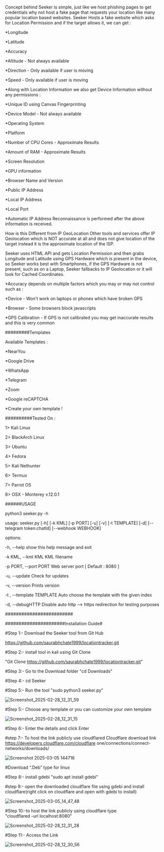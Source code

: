 Concept behind Seeker is simple, just like we host phishing pages to get credentials why not host a fake page that requests your location like many popular location based websites. Seeker Hosts a fake website which asks for Location Permission and if the target allows it, we can get :


*Longitude

*Latitude

*Accuracy

*Altitude - Not always available

*Direction - Only available if user is moving

*Speed - Only available if user is moving

*Along with Location Information we also get Device Information without any permissions :

*Unique ID using Canvas Fingerprinting

*Device Model - Not always available

*Operating System

*Platform

*Number of CPU Cores - Approximate Results

*Amount of RAM - Approximate Results

*Screen Resolution

*GPU information

*Browser Name and Version

*Public IP Address

*Local IP Address

*Local Port

*Automatic IP Address Reconnaissance is performed after the above information is received.


How is this Different from IP GeoLocation
Other tools and services offer IP Geolocation which is NOT accurate at all and does not give location of the target instead it is the approximate location of the ISP.


Seeker uses HTML API and gets Location Permission and then grabs Longitude and Latitude using GPS Hardware which is present in the device, so Seeker works best with Smartphones, if the GPS Hardware is not present, such as on a Laptop, Seeker fallbacks to IP Geolocation or it will look for Cached Coordinates.


*Accuracy depends on multiple factors which you may or may not control such as :

*Device - Won't work on laptops or phones which have broken GPS

*Browser - Some browsers block javascripts

*GPS Calibration - If GPS is not calibrated you may get inaccurate results and this is very common

#########Templates

Available Templates :

*NearYou

*Google Drive 

*WhatsApp

*Telegram

*Zoom 

*Google reCAPTCHA 

*Create your own template !


##########Tested On :

1> Kali Linux

2> BlackArch Linux

3> Ubuntu

4> Fedora

5> Kali Nethunter

6> Termux

7> Parrot OS

8> OSX - Monterey v.12.0.1







######USAGE

python3 seeker.py -h

usage: seeker.py [-h]    [-k KML]    [-p PORT]   [-u]   [-v]   [-t TEMPLATE]   [-d]   [--telegram token:chatId]   [--webhook WEBHOOK]

options:

  -h,        --help                                         show this help message and exit
  
  -k KML,    --kml KML                                      KML filename
  
  -p PORT,   --port PORT                                    Web server port [ Default : 8080 ]
  
  -u,        --update                                       Check for updates
  
  -v,        --version                                      Prints version
  
  -t ,       --template TEMPLATE                            Auto choose the template with the given index
  
  -d,        --debugHTTP                                    Disable auto http --> https redirection for testing purposes 
  

          
#########################

                        
######################Installation Guide#

#Step 1:- Download the Seeker tool from Git Hub 

https://github.com/saurabhchate1999/locationtracker.git

#Step 2:- install tool in kali using Git Clone 

"Git Clone https://github.com/saurabhchate1999/locationtracker.git" 

#Step 3:- Go to the Download folder 
"cd Downloads" 

#Step 4:- cd Seeker 

#Step 5:- Run the tool 
"sudo python3 seeker.py"

![Screenshot_2025-02-28_12_31_59](https://github.com/user-attachments/assets/79b82e6d-bbab-4c8f-9a04-2a0174a483bb)


#Step 5:- Choose any template or you can customize your own template

![Screenshot_2025-02-28_12_31_15](https://github.com/user-attachments/assets/4899bf7c-37d3-491b-b6a1-d835a800b4b3)


#Step 6:- Enter the details and click Enter

#step 7:- To host the link publicly use cloudflared 
Cloudflare download link https://developers.cloudflare.com/cloudflare
one/connections/connect-networks/downloads/

![Screenshot 2025-03-05 144716](https://github.com/user-attachments/assets/db248346-b960-43ac-b9ec-c6bae4fbd5dd)

#Download “.Deb” type for linux 

#Step 8:- install gdebi 
"sudo apt install gdebi" 

#step 9:- open the downloaded cloudflare file using gdebi and install cloudflare(right click on 
cloudflare and open with gdebi to install)

![Screenshot_2025-03-05_14_47_48](https://github.com/user-attachments/assets/63a1b390-c4c9-40ef-a8f7-b3adb5f91312)


#Step 10:-to host the link publicly using cloudflare type  
"cloudflared -url localhost:8080"

![Screenshot_2025-02-28_12_31_28](https://github.com/user-attachments/assets/1381bd06-fb7e-44dd-a35b-f57405381a85)

#Step 11:- Access the Link

![Screenshot_2025-02-28_12_30_56](https://github.com/user-attachments/assets/c2b97ff4-6faa-4db1-b7cf-509a4db6068f)





